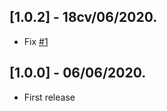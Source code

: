 ## [1.0.2] - 18cv/06/2020.

* Fix [#1](https://github.com/Flutterando/asuka/issues/1)

## [1.0.0] - 06/06/2020.

* First release
